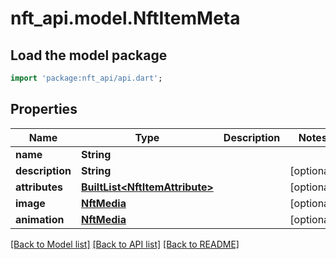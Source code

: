 # nft_api.model.NftItemMeta

## Load the model package
```dart
import 'package:nft_api/api.dart';
```

## Properties
Name | Type | Description | Notes
------------ | ------------- | ------------- | -------------
**name** | **String** |  | 
**description** | **String** |  | [optional] 
**attributes** | [**BuiltList&lt;NftItemAttribute&gt;**](NftItemAttribute.md) |  | [optional] 
**image** | [**NftMedia**](NftMedia.md) |  | [optional] 
**animation** | [**NftMedia**](NftMedia.md) |  | [optional] 

[[Back to Model list]](../README.md#documentation-for-models) [[Back to API list]](../README.md#documentation-for-api-endpoints) [[Back to README]](../README.md)


